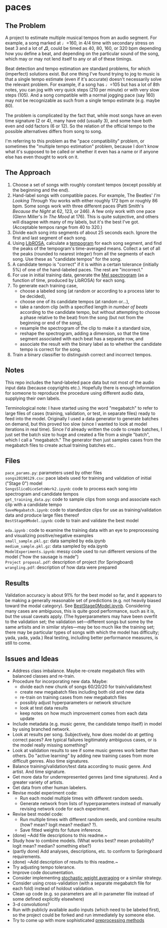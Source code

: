 # paces

## The Problem

A project to estimate multiple musical tempos from an audio segment. For example, a song marked at ♩=160, in 4/4 time with secondary stress on beat 3 and a lot of ♫, could be timed as 40, 80, 160, or 320 bpm depending how you define a beat, and depending on the particular sound of the song, which may or may not lend itself to any or all of these timings.

Beat detection and tempo estimation are standard problems, for which (imperfect) solutions exist. But one thing I've found trying to jog to music is that a single tempo estimate (even if it's accurate) doesn't necessarily solve the relevant problem.  For example, if a song has ♩=105 but has a lot of 8th notes, you can jog with very quick steps (210 per minute) or with very slow steps (105). And a song compatible with a normal jogging pace (say 160) may not be recognizable as such from a single tempo estimate (e.g. maybe 80).

The problem is complicated by the fact that, while most songs have an even time signature (2 or 4), many have odd (usually 3), and some have both even and odd factors (6 or 12). So the relation of the official tempo to the possible alternatives differs from song to song.

I'm referring to this problem as the "pace compatibility" problem, or sometimes the "multiple tempo estimation" problem, because I don't know what it's supposed to be called or whether it even has a name or if anyone else has even thought to work on it.

## The Approach

1. Choose a set of songs with roughly constant tempos (except possibly at the beginning and the end).
2. Hand-label songs with compatible paces.  For example, The Beatles' _I'm Looking Through You_ works with either roughly 172 bpm or roughly 86 bpm. Some songs work with three different paces (Patti Smith's _Because the Night_ at 62, 123, or 246).  A few only work with one pace (Glenn Miller's _In The Mood_ at 176).  This is quite subjective, and others will disagree with many of my labels, but it's the best I've got.  (Acceptable tempos range from 40 to 320.)
3. Divide each song into segments of about 25 seconds each. Ignore the first and last segment of each song.
4. Using [LibROSA](https://librosa.github.io/librosa/), calculate a [tempogram](https://musicinformationretrieval.com/tempo_estimation.html) for each song segment, and find the peaks of the tempogram's time-averaged means.  Collect a set of all the peaks (rounded to nearest integer) from all the segments of each song.  Use these as "candidate tempos" for the song.
5. A candidate tempo is "correct" if it is within a certain tolerance (initially 5%) of one of the hand-labeled paces.  The rest are "incorrect."
6. For use in initial training data, generate the [Mel spectrogram](https://en.wikipedia.org/wiki/Mel-frequency_cepstrum) (as a function of time, produced by LibROSA) for each song.
7. To generate each training case, 
     - choose a labeled song (at random or according to a process later to be decided), 
     - choose one of its candidate tempos (at random or...), 
     - take a random clip (with a specified length in _number of beats_ according to the candidate tempo, but without attempting to choose a phase relative to the beat) from the song (but not from the beginning or end of the song),
     - resample the spectrogram of the clip to make it a standard size,
     - reshape the spectrogram, adding a dimension, so that the time segment associated with each beat has a separate row, and
     - associate the result with the binary label as to whether the candidate tempo is correct for the song.
8. Train a binary classifier to distinguish correct and incorrect tempos.

## Notes

This repo includes the hand-labeled pace data but not most of the audio input data (because copyrights etc.).  Hopefully there is enough information for someone to reproduce the procedure using different audio data, supplying their own labels.

Terminological note: I have started using the word "megabatch" to refer to large files of cases (training, validation, or test, in separate files) ready to feed into the model.  Originally I used a data generator to generate batches on demand, but this proved too slow (since I wanted to look at model iterations in real time).  Since I'd already written the code to create batches, I just set the batch size to huge and created a file from a single "batch", which I call a "megabatch."  The generator then just samples cases from the megabatch files to create actual training batches etc..

## Files

`pace_params.py`: parameters used by other files   
`songs20190129.csv`: pace labels used for training and validation of initial ("Stage 0") model  
`SongsSliceDiceSetsWork2.ipynb`: code to process each song into spectrogram and candidate tempos  
`get_training_data.py`: code to sample clips from songs and associate each clip with a candidate tempo  
`SaveMegabatch.ipynb`: code to standardize clips for use as training/validation data and produce large files thereof  
`BestStage0Model.ipynb`: code to train and validate the best model  

`eda.ipynb` : code to examine the training data with an eye to preprocessing and visualizing positive/negative examples  
`small_sample.pkl.gz`: data sampled by eda.ipynb  
`medium_sample.pkl.gz`: data sampled by eda.ipynb  
`ModelExperiments.ipynb`: messy code used to run different versions of the model ("how the sausage is made")  
`Project proposal.pdf`: description of project (for Springboard)  
`wrangling.pdf`: description of how data were prepared  
 
## Results

Validation accuracy is about 91% for the best model so far, and it appears to be making a generally reasonable set of predictions (e.g. not heavily biased toward the modal category).  See [BestStage0Model.ipynb](BestStage0Model.ipynb).  Considering many cases are ambiguous, this is quite good performance, such as it is, but the usual caveats apply.  (The hyperparameters may have been overfit to the validation set; the validation set—different songs but some by the same artisits and in similar styles—may be too much like the training set; there may be particular types of songs with which the model has difficulty; yada, yada, yada.)  Real testing, including better performance measures, is still to come.

## Issues and Ideas

- Address class imbalance. Maybe re-create megabatch files with balanced classes and re-train.
- Procedure for incorporating new data. Maybe:
    - divide each new chunk of songs 60/20/20 for train/validate/test
    - create new megabatch files including both old and new data
    - re-train on training cases from new megabatch files
    - possibly adjust hyperparameters or network structure
    - look at test data results
    - keep notes on how much improvement comes from each data update
- Include metadata (e.g. music genre, the candidate tempo itself) in model by using branched network.
- Look at results per song. Subjectively, how does model do at getting correct paces? Are typical failures legitimately ambiguous cases, or is the model really missing something?
- Look at validation results to see if some music genres work better than others.  Do "active learning" by adding new training cases from more difficult genres.  Also time signatures.
- Balance training/validation/test data according to music genre. And artist. And time signature.
- Get more data for underrepresented genres (and time signatures). And a greater variety of artists.
- Get data from other human labelers.
- Revise model experiment code:
    - Run each model multiple times with different random seeds.
    - Generate network from lists of hyperparameters instead of manually revising network code for each experiment.
- Revise best model code:
    - Run multiple times with different random seeds, and combine results (how? mean? logit mean? median? ?).
    - Save fitted weights for future inference.
- (done) ~Add file descriptions to this readme.~
- Study how to combine models. (What works best? mean probability? logit mean? median? something else?)
- (partly done) Add analyses, descriptions, etc. to conform to Springboard requirements.
- (done) ~Add description of results to this readme.~
- Try adjusting tempo tolerance.
- Improve code documentation.
- Consider implementing [stochastic weight averaging](https://pechyonkin.me/stochastic-weight-averaging/) or a similar strategy.
- Consider using cross-validation (with a separate megabatch file for each fold) instead of holdout validation.
- Clean up code (e.g. so parameters are all in parameter file instead of some defined explicitly elsewhere)
- 3-d convolutions?
- Run with publicly available audio inputs (which need to be labeled first), so the project could be forked and run immediately by someone else.
- Try to come up with more sophisticated [preprocessing methods](https://www.linkedin.com/pulse/preprocessing-neural-network-inputs-andrew-harless)
